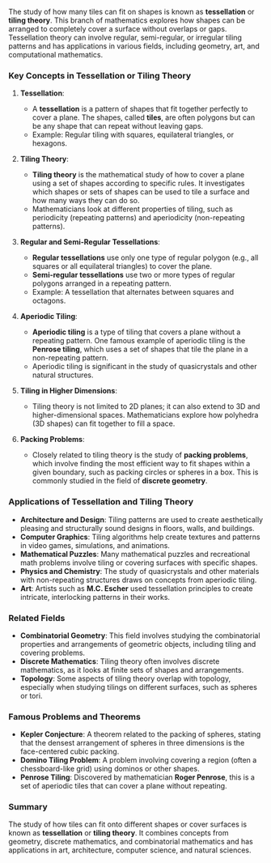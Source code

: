 The study of how many tiles can fit on shapes is known as **tessellation** or **tiling theory**. This branch of mathematics explores how shapes can be arranged to completely cover a surface without overlaps or gaps. Tessellation theory can involve regular, semi-regular, or irregular tiling patterns and has applications in various fields, including geometry, art, and computational mathematics.

### Key Concepts in Tessellation or Tiling Theory

1. **Tessellation**:
   - A **tessellation** is a pattern of shapes that fit together perfectly to cover a plane. The shapes, called **tiles**, are often polygons but can be any shape that can repeat without leaving gaps.
   - Example: Regular tiling with squares, equilateral triangles, or hexagons.

2. **Tiling Theory**:
   - **Tiling theory** is the mathematical study of how to cover a plane using a set of shapes according to specific rules. It investigates which shapes or sets of shapes can be used to tile a surface and how many ways they can do so.
   - Mathematicians look at different properties of tiling, such as periodicity (repeating patterns) and aperiodicity (non-repeating patterns).

3. **Regular and Semi-Regular Tessellations**:
   - **Regular tessellations** use only one type of regular polygon (e.g., all squares or all equilateral triangles) to cover the plane.
   - **Semi-regular tessellations** use two or more types of regular polygons arranged in a repeating pattern.
   - Example: A tessellation that alternates between squares and octagons.

4. **Aperiodic Tiling**:
   - **Aperiodic tiling** is a type of tiling that covers a plane without a repeating pattern. One famous example of aperiodic tiling is the **Penrose tiling**, which uses a set of shapes that tile the plane in a non-repeating pattern.
   - Aperiodic tiling is significant in the study of quasicrystals and other natural structures.

5. **Tiling in Higher Dimensions**:
   - Tiling theory is not limited to 2D planes; it can also extend to 3D and higher-dimensional spaces. Mathematicians explore how polyhedra (3D shapes) can fit together to fill a space.

6. **Packing Problems**:
   - Closely related to tiling theory is the study of **packing problems**, which involve finding the most efficient way to fit shapes within a given boundary, such as packing circles or spheres in a box. This is commonly studied in the field of **discrete geometry**.

### Applications of Tessellation and Tiling Theory

- **Architecture and Design**: Tiling patterns are used to create aesthetically pleasing and structurally sound designs in floors, walls, and buildings.
- **Computer Graphics**: Tiling algorithms help create textures and patterns in video games, simulations, and animations.
- **Mathematical Puzzles**: Many mathematical puzzles and recreational math problems involve tiling or covering surfaces with specific shapes.
- **Physics and Chemistry**: The study of quasicrystals and other materials with non-repeating structures draws on concepts from aperiodic tiling.
- **Art**: Artists such as **M.C. Escher** used tessellation principles to create intricate, interlocking patterns in their works.

### Related Fields

- **Combinatorial Geometry**: This field involves studying the combinatorial properties and arrangements of geometric objects, including tiling and covering problems.
- **Discrete Mathematics**: Tiling theory often involves discrete mathematics, as it looks at finite sets of shapes and arrangements.
- **Topology**: Some aspects of tiling theory overlap with topology, especially when studying tilings on different surfaces, such as spheres or tori.

### Famous Problems and Theorems

- **Kepler Conjecture**: A theorem related to the packing of spheres, stating that the densest arrangement of spheres in three dimensions is the face-centered cubic packing.
- **Domino Tiling Problem**: A problem involving covering a region (often a chessboard-like grid) using dominos or other shapes.
- **Penrose Tiling**: Discovered by mathematician **Roger Penrose**, this is a set of aperiodic tiles that can cover a plane without repeating.

### Summary

The study of how tiles can fit onto different shapes or cover surfaces is known as **tessellation** or **tiling theory**. It combines concepts from geometry, discrete mathematics, and combinatorial mathematics and has applications in art, architecture, computer science, and natural sciences.

